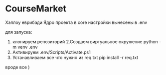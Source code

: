 # CourseMarket


Хэллоу еврибади
Ядро проекта в core
настройки вынесены в .env

для запуска:
1. клонируем репозиторий
2.Создаем виртуальное окружение 
python -m venv .env
3. Активируем
.env/Scripts/Activate.ps1
4. Устанавливаем все что нужно из req.txt
pip install -r req.txt

вроде все )
